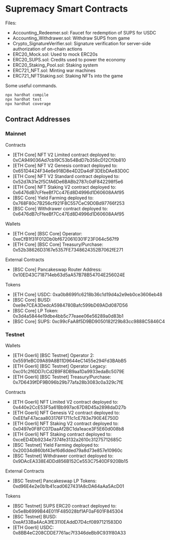 # Supremacy Smart Contracts

Files:

- Accounting_Redeemer.sol: Faucet for redemption of SUPS for USDC
- Accounting_Withdrawer.sol: Withdraw SUPS from game
- Crypto_SignatureVerifier.sol: Signature verification for server-side authorization of on-chain actions
- ERC20_Mock.sol: Used to mock ERC20s
- ERC20_SUPS.sol: Credits used to power the economy
- ERC20_Staking_Pool.sol: Staking system
- ERC721_NFT.sol: Minting war machines
- ERC721_NFTStaking.sol: Staking NFTs into the game

Some useful commands.

```shell
npx hardhat compile
npx hardhat test
npx hardhat coverage
```

## Contract Addresses

### Mainnet

Contracts

- [ETH Core] NFT V2 Limited contract deployed to: 0xCA949036Ad7cb19C53b54BdD7b358cD12Cf0b810
- [ETH Core] NFT V2 Genesis contract deployed to: 0x651D4424F34e6e918D8e4D2Da4dF3DEbDAe83D0C
- [ETH Core] NFT V2 Standard contract deployed to: 0x52d7A31e2f5CfA6De6BABb2787c0dF842298f5e6
- [ETH Core] NFT Staking V2 contract deployed to: 0x6476dB7cFfeeBf7Cc47Ed8D4996d1D60608AAf95
- [BSC Core] Yield Farming deployed to: 0x768F80c7B256cf921F8C557CeC9D0Bd97766f253
- [BSC Core] Withdrawer contract deployed to: 0x6476dB7cFfeeBf7Cc47Ed8D4996d1D60608AAf95

Wallets

- [ETH Core] [BSC Core] Operator: 0xeCfB1f31F012Db0bf6720610301F23F064c567f9
- [ETH Core] [BSC Core] Treasury/Purchase: 0x52b38626D3167e5357FE7348624352B7062fE271

External Contracts

- [BSC Core] Pancakeswap Router Address: 0x10ED43C718714eb63d5aA57B78B54704E256024E

Tokens

- [ETH Core] USDC: 0xa0b86991c6218b36c1d19d4a2e9eb0ce3606eb48
- [BSC Core] BUSD: 0xe9e7CEA3DedcA5984780Bafc599bD69ADd087D56
- [BSC Core] LP Token: 0x3d4a5844e19dbe4bb5c77eaee06e56289a0d83b1
- [BSC Core] SUPS: 0xc99cFaA8f5D9BD9050182f29b83cc9888C5846C4

### Testnet

Wallets

- [ETH Goerli] [BSC Testnet] Operator 2: 0x5591eBC09A89A8B11D9644eC1455e294Fd3BAbB5
- [ETH Goerli] [BSC Testnet] Operator Legacy: 0xc01c2f6DD7cCd2B9F8DB9aa1Da9933edaBc5079E
- [ETH Goerli] [BSC Testnet] Treasury/Purchase: 0x7D6439fDF9B096b29b77afa28b3083c0a329c7fE

Contracts

- [ETH Goerli] NFT Limited V2 contract deployed to: 0x440e2CcE53F5a61Bb997ac67D8D45a2898daD27b
- [ETH Goerli] NFT Genesis V2 contract deployed to: 0xEEfaF47acaa803176F1711c1cE783e790E4E750D
- [ETH Goerli] NFT Staking V2 contract deployed to: 0x0497e0F8FC07DaaAf2BC1da1eace3F5E60d008b8
- [ETH Goerli] NFT Staking contract deployed to: 0xceED4Db9234e7374fe3132a2610c31275712685C
- [BSC Testnet] Yield Farming deployed to: 0x20034d860bf43ef6d6dded79a8d73e857e10960c
- [BSC Testnet] Withdrawer contract deployed to: 0x9DAcEA338E4DDd856B152Ce553C7540DF920Bb15

External Contracts

- [BSC Testnet] Pancakeswap LP Tokens: 0xd96E4e2e0b1b41cad0627431A8cDA64aAa5AcD01

Tokens

- [BSC Testnet] SUPS ERC20 contract deployed to: 0x5e8b6999B44E011F485028bf1AF0aF601F845304
- [BSC Testnet] BUSD: 0xeAf33Ba4AcA3fE3110EAddD7D4cf0897121583D0
- [ETH Goerli] USDC: 0x8BB4eC208CDDE7761ac7f3346deBb9C931f80A33
